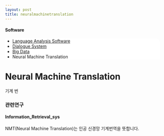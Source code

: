 ```yaml
---
layout: post
title: neuralmachinetranslation
---
```

<h4>Software</h4>
 <div class="linklink" style = "background-color:#ffffff;border-radius:0 15px">
          <ul class="posts-list">
           <li class="post-link">
                <a class="post-title" href="https://youngjoongko.github.io/Software/languageanalysissoftware/">Language Analysis Software</a>
           </li>
           <li class="post-link">
                <a class="post-title" href="https://youngjoongko.github.io/Software/dialoguesystem/">Dialogue System</a>
           </li>
           <li class="post-link">
                <a class="post-title" href="https://youngjoongko.github.io/Software/bigdata/">Big Data</a>
           </li>
           <li>Neural Machine Translation
           </li>
          </ul>
  </div>


<div class="post">
  <h1 class="pageTitle">Neural Machine Translation</h1>	
  <p class="meta">기계 번</p>
</div> 


### 관련연구
#### Information_Retrieval_sys
NMT(Neural Machine Translation)는 인공 신경망 기계번역을 뜻합니다.



